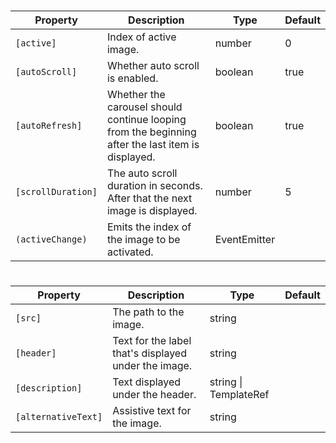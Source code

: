 # <ngl-carousel>

| Property | Description | Type | Default |
| -------- | ----------- | ---- | ------- |
| `[active]` | Index of active image. | number | 0 |
| `[autoScroll]` | Whether auto scroll is enabled. | boolean | true |
| `[autoRefresh]` | Whether the carousel should continue looping from the beginning after the last item is displayed. | boolean | true |
| `[scrollDuration]` | The auto scroll duration in seconds. After that the next image is displayed. | number | 5 |
| `(activeChange)` | Emits the index of the image to be activated.  | EventEmitter<number> | |


# <ngl-carousel-image>

| Property | Description | Type | Default |
| -------- | ----------- | ---- | ------- |
| `[src]` | The path to the image. | string | |
| `[header]` | Text for the label that's displayed under the image. | string | |
| `[description]` | Text displayed under the header. | string \| TemplateRef | |
| `[alternativeText]` | Assistive text for the image. | string | |

